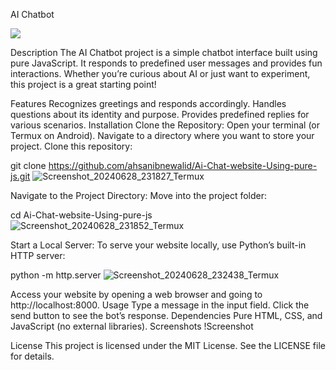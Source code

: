 AI Chatbot
<p align=“center”> <img src=“screenshot.png” width=“500”> </p>

Description
The AI Chatbot project is a simple chatbot interface built using pure JavaScript. It responds to predefined user messages and provides fun interactions. Whether you’re curious about AI or just want to experiment, this project is a great starting point!


Features
Recognizes greetings and responds accordingly.
Handles questions about its identity and purpose.
Provides predefined replies for various scenarios.
Installation
Clone the Repository:
Open your terminal (or Termux on Android).
Navigate to a directory where you want to store your project.
Clone this repository:


git clone https://github.com/ahsanibnewalid/Ai-Chat-website-Using-pure-js.git
![Screenshot_20240628_231827_Termux](https://github.com/ahsanibnewalid/Ai-Chat-website-Using-pure-js/assets/174036491/41cffb8c-30a4-4b66-bdaa-8079b6a7d1e7)





Navigate to the Project Directory:
Move into the project folder:

cd Ai-Chat-website-Using-pure-js
![Screenshot_20240628_231852_Termux](https://github.com/ahsanibnewalid/Ai-Chat-website-Using-pure-js/assets/174036491/b974de30-b140-4cbc-9420-367090e8a21d)








Start a Local Server:
To serve your website locally, use Python’s built-in HTTP server:

python -m http.server
![Screenshot_20240628_232438_Termux](https://github.com/ahsanibnewalid/Ai-Chat-website-Using-pure-js/assets/174036491/b02cca22-1eb1-4422-be3e-ab91e2344f7a)








Access your website by opening a web browser and going to http://localhost:8000.
Usage
Type a message in the input field.
Click the send button to see the bot’s response.
Dependencies
Pure HTML, CSS, and JavaScript (no external libraries).
Screenshots
!Screenshot

License
This project is licensed under the MIT License. See the LICENSE file for details.
